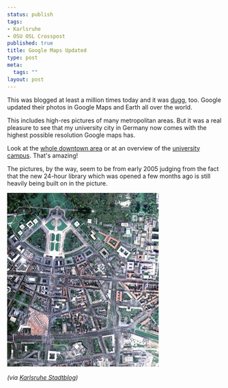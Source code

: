 ```yaml
--- 
status: publish
tags: 
- Karlsruhe
- OSU OSL Crosspost
published: true
title: Google Maps Updated
type: post
meta: 
  tags: ""
layout: post
---
```

This was blogged at least a million times today and it was <a href="http://digg.com/software/New_Google_Maps_Aerial_Satellite_Photos_Update_September_8_2006">dugg</a>, too. Google updated their photos in Google Maps and Earth all over the world.

This includes high-res pictures of many metropolitan areas. But it was a real pleasure to see that my university city in Germany now comes with the highest possible resolution Google maps has.

Look at the <a href="http://maps.google.com/?ll=49.004321,8.408918&spn=0.022241,0.052657&t=k">whole downtown area</a> or at an overview of the <a href="http://maps.google.com/?ie=UTF8&z=17&ll=49.011056,8.413993&spn=0.003779,0.010407&t=k&om=1">university campus</a>. That's amazing!

The pictures, by the way, seem to be from early 2005 judging from the fact that the new 24-hour library which was opened a few months ago is still heavily being built on in the picture.

<img id="image100" src="/media/wp/2006/09/karlsruhe-google-maps.jpg" alt="Downtown Karlsruhe on Google Maps" class="center" />

<em>(via <a href="http://ka.stadtblog.de/item.php?i=1070">Karlsruhe Stadtblog</a>)</em>
